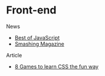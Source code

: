 # Front-end

News

* [Best of JavaScript](http://tracking.bestofjs.org/tracking/click?d=F4YcptZydRrhvXCRcbqTyP6q3O9VRGCpCbUeiPKOLxUjreNv3oG2HFhpoQYBUB8K1xTCaVGC-UbZ2yFwRAQU7kfX3A5QSQl0LU7NEJOB0K-N0)
* [Smashing Magazine](https://www.smashingmagazine.com/the-smashing-newsletter/)

Article

* [8 Games to learn CSS the fun way](https://dev.to/devmount/8-games-to-learn-css-the-fun-way-4e0f)

